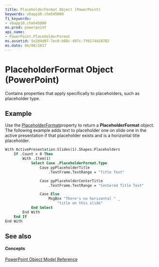 ```yaml
---
title: PlaceholderFormat Object (PowerPoint)
keywords: vbapp10.chm545000
f1_keywords:
- vbapp10.chm545000
ms.prod: powerpoint
api_name:
- PowerPoint.PlaceholderFormat
ms.assetid: 5e204d07-7ec0-b08c-497c-7f0174d28782
ms.date: 06/08/2017
---
```



# PlaceholderFormat Object (PowerPoint)

Contains properties that apply specifically to placeholders, such as placeholder type.


## Example

Use the [PlaceholderFormat](shape-placeholderformat-property-powerpoint.md)property to return a **PlaceholderFormat** object. The following example adds text to placeholder one on slide one in the active presentation if that placeholder exists and is a horizontal title placeholder.


```vb
With ActivePresentation.Slides(1).Shapes.Placeholders
    If .Count > 0 Then
        With .Item(1)
            Select Case .PlaceholderFormat.Type
                Case ppPlaceholderTitle
                    .TextFrame.TextRange = "Title Text"

                Case ppPlaceholderCenterTitle
                    .TextFrame.TextRange = "Centered Title Text"

                Case Else
                    MsgBox "There's no horizontal " _
                        "title on this slide"
            End Select
        End With
    End If
End With
```


## See also


#### Concepts


[PowerPoint Object Model Reference](object-model-powerpoint-vba-reference.md)

